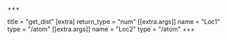 +++

title = "get_dist"
[extra]
return_type = "num"
[[extra.args]]
name = "Loc1"
type = "/atom"
[[extra.args]]
name = "Loc2"
type = "/atom"
+++